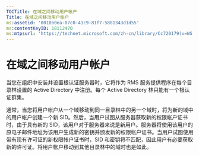 ```yaml
---
TOCTitle: 在域之间移动用户帐户
Title: 在域之间移动用户帐户
ms:assetid: '0010b0ea-07c0-41c9-81f7-5881343d1d55'
ms:contentKeyID: 18112470
ms:mtpsurl: 'https://technet.microsoft.com/zh-cn/library/Cc720179(v=WS.10)'
---
```


在域之间移动用户帐户
====================

当您在组织中安装并设置根认证服务器时，它将作为 RMS 服务提供程序在每个目录林设置的 Active Directory 中注册。每个 Active Directory 林只能有一个根认证群集。

通常，当您将用户帐户从一个域移动到同一目录林中的另一个域时，将为新的域中的用户帐户创建一个新 SID。然后，当用户试图从服务器获取新的权限帐户证书时，由于具有新的 SID，该用户对于服务器来说是新用户。服务器将使用该用户的原电子邮件地址为该用户生成新的密钥并颁发新的权限帐户证书。当用户试图使用带有现有许可证的新权限帐户证书时，SID 和密钥将不匹配，因此用户有必要获取新的许可证。将用户帐户移动到其他目录林中的域时也是如此。
